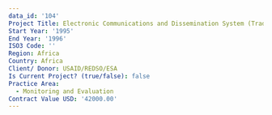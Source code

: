 ```yaml
---
data_id: '104'
Project Title: Electronic Communications and Dissemination System (TradeNet)
Start Year: '1995'
End Year: '1996'
ISO3 Code: ''
Region: Africa
Country: Africa
Client/ Donor: USAID/REDSO/ESA
Is Current Project? (true/false): false
Practice Area:
  - Monitoring and Evaluation
Contract Value USD: '42000.00'
---
```

